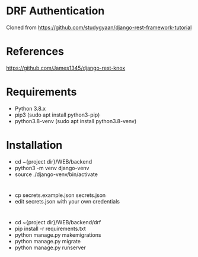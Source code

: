 # DRF Authentication

Cloned from https://github.com/studygyaan/django-rest-framework-tutorial

# References

https://github.com/James1345/django-rest-knox

# Requirements

* Python 3.8.x
* pip3 (sudo apt install python3-pip)
* python3.8-venv (sudo apt install python3.8-venv)


# Installation

* cd ~{project dir}/WEB/backend
* python3 -m venv django-venv
* source ./django-venv/bin/activate
#
* cp secrets.example.json secrets.json
* edit secrets.json with your own credentials
#
* cd ~{project dir}/WEB/backend/drf
* pip install -r requirements.txt
* python manage.py makemigrations
* python manage.py migrate
* python manage.py runserver